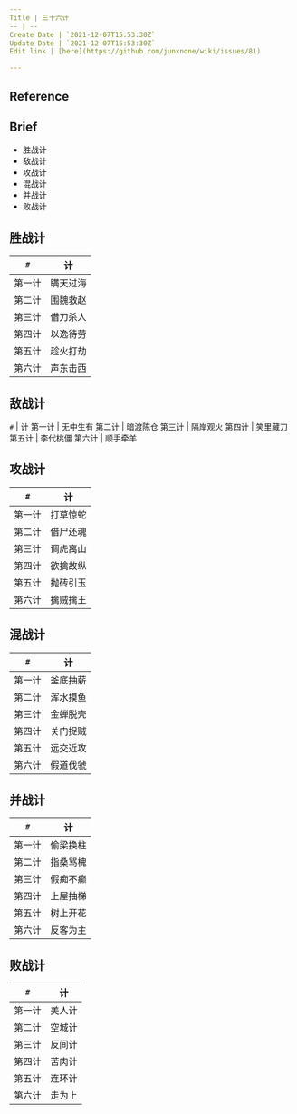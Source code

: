 ```yaml
---
Title | 三十六计
-- | --
Create Date | `2021-12-07T15:53:30Z`
Update Date | `2021-12-07T15:53:30Z`
Edit link | [here](https://github.com/junxnone/wiki/issues/81)

---
```

## Reference

## Brief
- 胜战计
- 敌战计
- 攻战计
- 混战计
- 并战计
- 败战计



## 胜战计
 
`#` | 计
-- | --
第一计 | 瞒天过海
第二计 | 围魏救赵
第三计 | 借刀杀人
第四计 | 以逸待劳
第五计 | 趁火打劫
第六计 | 声东击西

## 敌战计

`#` | 计
第一计 | 无中生有
第二计 | 暗渡陈仓
第三计 | 隔岸观火
第四计 | 笑里藏刀
第五计 | 李代桃僵
第六计 | 顺手牵羊



## 攻战计


`#` | 计
-- | --
第一计 | 打草惊蛇
第二计 | 借尸还魂
第三计 | 调虎离山
第四计 | 欲擒故纵
第五计 | 抛砖引玉
第六计 | 擒贼擒王



## 混战计


`#` | 计
-- | --
第一计 | 釜底抽薪
第二计 | 浑水摸鱼
第三计 | 金蝉脱壳
第四计 | 关门捉贼
第五计 | 远交近攻
第六计 | 假道伐虢


## 并战计

`#` | 计
-- | --
第一计 | 偷梁换柱
第二计 | 指桑骂槐
第三计 | 假痴不癫
第四计 | 上屋抽梯
第五计 | 树上开花
第六计 | 反客为主

## 败战计

`#` | 计
-- | --
第一计 | 美人计
第二计 | 空城计
第三计 | 反间计
第四计 | 苦肉计
第五计 | 连环计
第六计 | 走为上



